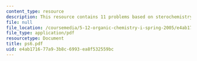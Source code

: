 ```yaml
---
content_type: resource
description: This resource contains 11 problems based on sterochemistry of the products.
file: null
file_location: /coursemedia/5-12-organic-chemistry-i-spring-2005/e4ab171677a93b8c6993ea8f532559bc_ps6.pdf
file_type: application/pdf
resourcetype: Document
title: ps6.pdf
uid: e4ab1716-77a9-3b8c-6993-ea8f532559bc
---
```

